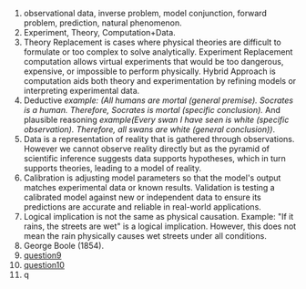 1. observational data, inverse problem, model conjunction, forward problem, prediction, natural phenomenon.
2. Experiment, Theory, Computation+Data.
3. Theory Replacement is cases where physical theories are difficult to formulate or too complex to solve analytically. Experiment Replacement computation allows virtual experiments that would be too dangerous, expensive, or impossible to perform physically. Hybrid Approach is computation aids both theory and experimentation by refining models or interpreting experimental data.  
4. Deductive *example: (All humans are mortal (general premise). Socrates is a human. Therefore, Socrates is mortal (specific conclusion).* And plausible reasoning *example(Every swan I have seen is white (specific observation). Therefore, all swans are white (general conclusion))*.  
5. Data is a representation of reality that is gathered through observations. However we cannot observe reality directly but as the pyramid of scientific inference suggests data supports hypotheses, which in turn supports theories, leading to a model of reality.
6. Calibration is adjusting model parameters so that the model's output matches experimental data or known results. Validation is testing a calibrated model against new or independent data to ensure its predictions are accurate and reliable in real-world applications.  
7. Logical implication is not the same as physical causation.
Example: "If it rains, the streets are wet" is a logical implication. However, this does not mean the rain physically causes wet streets under all conditions.  
8. George Boole (1854).
9. [question9](question9.jpeg)
10. [question10](question10.jpeg)
11. q
